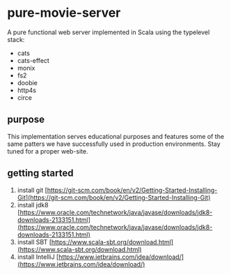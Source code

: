 # pure-movie-server

A pure functional web server implemented in Scala using the typelevel stack:
* cats
* cats-effect
* monix
* fs2
* doobie
* http4s
* circe

## purpose

This implementation serves educational purposes and features some of the same patters we have successfully used in production environments.
Stay tuned for a proper web-site.

## getting started

1. install git [https://git-scm.com/book/en/v2/Getting-Started-Installing-Git](https://git-scm.com/book/en/v2/Getting-Started-Installing-Git)
2. install jdk8 [https://www.oracle.com/technetwork/java/javase/downloads/jdk8-downloads-2133151.html](https://www.oracle.com/technetwork/java/javase/downloads/jdk8-downloads-2133151.html)
3. install SBT [https://www.scala-sbt.org/download.html](https://www.scala-sbt.org/download.html)
4. install IntelliJ [https://www.jetbrains.com/idea/download/](https://www.jetbrains.com/idea/download/)